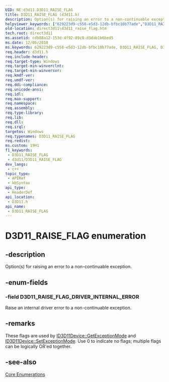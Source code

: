```yaml
---
UID: NE:d3d11.D3D11_RAISE_FLAG
title: D3D11_RAISE_FLAG (d3d11.h)
description: Option(s) for raising an error to a non-continuable exception.
helpviewer_keywords: ["629223d9-c558-e5d3-12db-bfbc10b77ade","D3D11_RAISE_FLAG","D3D11_RAISE_FLAG enumeration [Direct3D 11]","D3D11_RAISE_FLAG_DRIVER_INTERNAL_ERROR","d3d11/D3D11_RAISE_FLAG","d3d11/D3D11_RAISE_FLAG_DRIVER_INTERNAL_ERROR","direct3d11.d3d11_raise_flag"]
old-location: direct3d11\d3d11_raise_flag.htm
tech.root: direct3d11
ms.assetid: cdb88a12-153d-4f92-89c8-d3dab1b6bed5
ms.date: 12/05/2018
ms.keywords: 629223d9-c558-e5d3-12db-bfbc10b77ade, D3D11_RAISE_FLAG, D3D11_RAISE_FLAG enumeration [Direct3D 11], D3D11_RAISE_FLAG_DRIVER_INTERNAL_ERROR, d3d11/D3D11_RAISE_FLAG, d3d11/D3D11_RAISE_FLAG_DRIVER_INTERNAL_ERROR, direct3d11.d3d11_raise_flag
req.header: d3d11.h
req.include-header: 
req.target-type: Windows
req.target-min-winverclnt: 
req.target-min-winversvr: 
req.kmdf-ver: 
req.umdf-ver: 
req.ddi-compliance: 
req.unicode-ansi: 
req.idl: 
req.max-support: 
req.namespace: 
req.assembly: 
req.type-library: 
req.lib: 
req.dll: 
req.irql: 
targetos: Windows
req.typenames: D3D11_RAISE_FLAG
req.redist: 
ms.custom: 19H1
f1_keywords:
 - D3D11_RAISE_FLAG
 - d3d11/D3D11_RAISE_FLAG
dev_langs:
 - c++
topic_type:
 - APIRef
 - kbSyntax
api_type:
 - HeaderDef
api_location:
 - D3D11.h
api_name:
 - D3D11_RAISE_FLAG
---
```


# D3D11_RAISE_FLAG enumeration


## -description

Option(s) for raising an error to a non-continuable exception.

## -enum-fields

### -field D3D11_RAISE_FLAG_DRIVER_INTERNAL_ERROR

Raise an internal driver error to a non-continuable exception.

## -remarks

These flags are used by <a href="https://docs.microsoft.com/windows/desktop/api/d3d11/nf-d3d11-id3d11device-getexceptionmode">ID3D11Device::GetExceptionMode</a> and <a href="https://docs.microsoft.com/windows/desktop/api/d3d11/nf-d3d11-id3d11device-setexceptionmode">ID3D11Device::SetExceptionMode</a>. Use 0 to indicate no flags; multiple flags can be logically OR'ed together.

## -see-also

<a href="https://docs.microsoft.com/windows/desktop/direct3d11/d3d11-graphics-reference-d3d11-core-enums">Core Enumerations</a>

